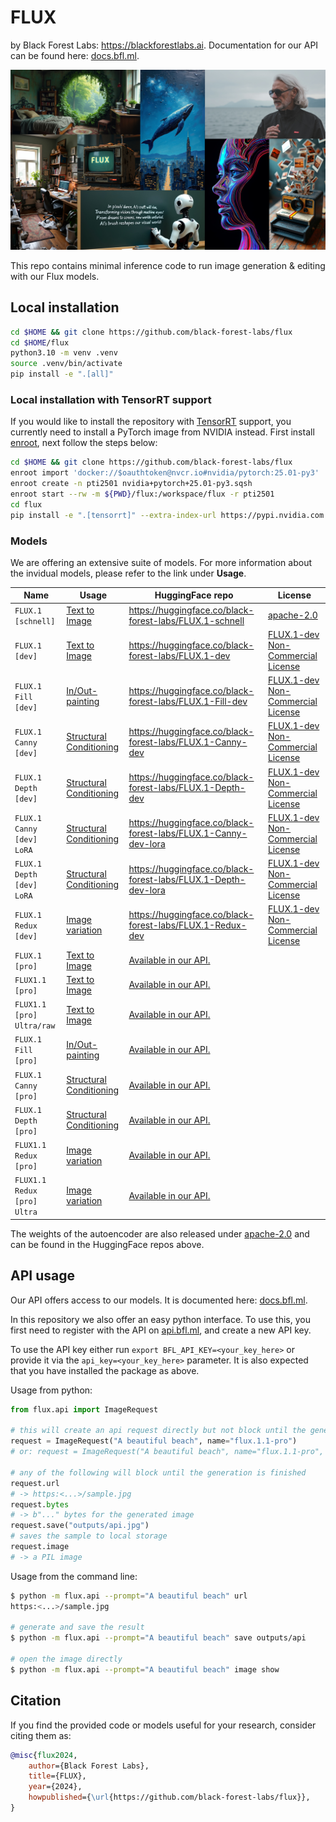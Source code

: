 # FLUX
by Black Forest Labs: https://blackforestlabs.ai. Documentation for our API can be found here: [docs.bfl.ml](https://docs.bfl.ml/).

![grid](assets/grid.jpg)

This repo contains minimal inference code to run image generation & editing with our Flux models.

## Local installation

```bash
cd $HOME && git clone https://github.com/black-forest-labs/flux
cd $HOME/flux
python3.10 -m venv .venv
source .venv/bin/activate
pip install -e ".[all]"
```

### Local installation with TensorRT support

If you would like to install the repository with [TensorRT](https://github.com/NVIDIA/TensorRT) support, you currently need to install a PyTorch image from NVIDIA instead. First install [enroot](https://github.com/NVIDIA/enroot), next follow the steps below:

```bash
cd $HOME && git clone https://github.com/black-forest-labs/flux
enroot import 'docker://$oauthtoken@nvcr.io#nvidia/pytorch:25.01-py3'
enroot create -n pti2501 nvidia+pytorch+25.01-py3.sqsh
enroot start --rw -m ${PWD}/flux:/workspace/flux -r pti2501
cd flux
pip install -e ".[tensorrt]" --extra-index-url https://pypi.nvidia.com
```

### Models

We are offering an extensive suite of models. For more information about the invidual models, please refer to the link under **Usage**.

| Name                        | Usage                                                      | HuggingFace repo                                               | License                                                               |
| --------------------------- | ---------------------------------------------------------- | -------------------------------------------------------------- | --------------------------------------------------------------------- |
| `FLUX.1 [schnell]`          | [Text to Image](docs/text-to-image.md)                     | https://huggingface.co/black-forest-labs/FLUX.1-schnell        | [apache-2.0](model_licenses/LICENSE-FLUX1-schnell)                    |
| `FLUX.1 [dev]`              | [Text to Image](docs/text-to-image.md)                     | https://huggingface.co/black-forest-labs/FLUX.1-dev            | [FLUX.1-dev Non-Commercial License](model_licenses/LICENSE-FLUX1-dev) |
| `FLUX.1 Fill [dev]`         | [In/Out-painting](docs/fill.md)                            | https://huggingface.co/black-forest-labs/FLUX.1-Fill-dev       | [FLUX.1-dev Non-Commercial License](model_licenses/LICENSE-FLUX1-dev) |
| `FLUX.1 Canny [dev]`        | [Structural Conditioning](docs/structural-conditioning.md) | https://huggingface.co/black-forest-labs/FLUX.1-Canny-dev      | [FLUX.1-dev Non-Commercial License](model_licenses/LICENSE-FLUX1-dev) |
| `FLUX.1 Depth [dev]`        | [Structural Conditioning](docs/structural-conditioning.md) | https://huggingface.co/black-forest-labs/FLUX.1-Depth-dev      | [FLUX.1-dev Non-Commercial License](model_licenses/LICENSE-FLUX1-dev) |
| `FLUX.1 Canny [dev] LoRA`   | [Structural Conditioning](docs/structural-conditioning.md) | https://huggingface.co/black-forest-labs/FLUX.1-Canny-dev-lora | [FLUX.1-dev Non-Commercial License](model_licenses/LICENSE-FLUX1-dev) |
| `FLUX.1 Depth [dev] LoRA`   | [Structural Conditioning](docs/structural-conditioning.md) | https://huggingface.co/black-forest-labs/FLUX.1-Depth-dev-lora | [FLUX.1-dev Non-Commercial License](model_licenses/LICENSE-FLUX1-dev) |
| `FLUX.1 Redux [dev]`        | [Image variation](docs/image-variation.md)                 | https://huggingface.co/black-forest-labs/FLUX.1-Redux-dev      | [FLUX.1-dev Non-Commercial License](model_licenses/LICENSE-FLUX1-dev) |
| `FLUX.1 [pro]`              | [Text to Image](docs/text-to-image.md)                     | [Available in our API.](https://docs.bfl.ml/)                  |                                                                       |
| `FLUX1.1 [pro]`             | [Text to Image](docs/text-to-image.md)                     | [Available in our API.](https://docs.bfl.ml/)                  |                                                                       |
| `FLUX1.1 [pro] Ultra/raw`   | [Text to Image](docs/text-to-image.md)                     | [Available in our API.](https://docs.bfl.ml/)                  |                                                                       |
| `FLUX.1 Fill [pro]`         | [In/Out-painting](docs/fill.md)                            | [Available in our API.](https://docs.bfl.ml/)                  |                                                                       |
| `FLUX.1 Canny [pro]`        | [Structural Conditioning](docs/structural-conditioning.md) | [Available in our API.](https://docs.bfl.ml/)                  |                                                                       |
| `FLUX.1 Depth [pro]`        | [Structural Conditioning](docs/structural-conditioning.md) | [Available in our API.](https://docs.bfl.ml/)                  |                                                                       |
| `FLUX1.1 Redux [pro]`       | [Image variation](docs/image-variation.md)                 | [Available in our API.](https://docs.bfl.ml/)                  |                                                                       |
| `FLUX1.1 Redux [pro] Ultra` | [Image variation](docs/image-variation.md)                 | [Available in our API.](https://docs.bfl.ml/)                  |                                                                       |

The weights of the autoencoder are also released under [apache-2.0](https://huggingface.co/datasets/choosealicense/licenses/blob/main/markdown/apache-2.0.md) and can be found in the HuggingFace repos above.

## API usage

Our API offers access to our models. It is documented here:
[docs.bfl.ml](https://docs.bfl.ml/).

In this repository we also offer an easy python interface. To use this, you
first need to register with the API on [api.bfl.ml](https://api.bfl.ml/), and
create a new API key.

To use the API key either run `export BFL_API_KEY=<your_key_here>` or provide
it via the `api_key=<your_key_here>` parameter. It is also expected that you
have installed the package as above.

Usage from python:

```python
from flux.api import ImageRequest

# this will create an api request directly but not block until the generation is finished
request = ImageRequest("A beautiful beach", name="flux.1.1-pro")
# or: request = ImageRequest("A beautiful beach", name="flux.1.1-pro", api_key="your_key_here")

# any of the following will block until the generation is finished
request.url
# -> https:<...>/sample.jpg
request.bytes
# -> b"..." bytes for the generated image
request.save("outputs/api.jpg")
# saves the sample to local storage
request.image
# -> a PIL image
```

Usage from the command line:

```bash
$ python -m flux.api --prompt="A beautiful beach" url
https:<...>/sample.jpg

# generate and save the result
$ python -m flux.api --prompt="A beautiful beach" save outputs/api

# open the image directly
$ python -m flux.api --prompt="A beautiful beach" image show
```

## Citation

If you find the provided code or models useful for your research, consider citing them as:

```bib
@misc{flux2024,
    author={Black Forest Labs},
    title={FLUX},
    year={2024},
    howpublished={\url{https://github.com/black-forest-labs/flux}},
}
```
